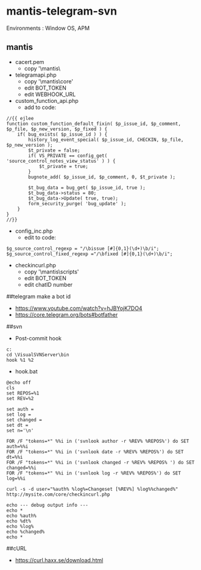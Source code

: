 # mantis-telegram-svn
Environments : Window OS, APM

## mantis 
- cacert.pem
  - copy '\mantis\
- telegramapi.php 
  - copy '\mantis\core\'
  - edit BOT_TOKEN
  - edit WEBHOOK_URL
- custom_function_api.php
  - add to code:
```
//{{ ejlee
function custom_function_default_fixin( $p_issue_id, $p_comment, $p_file, $p_new_version, $p_fixed ) {
	if( bug_exists( $p_issue_id ) ) {
		history_log_event_special( $p_issue_id, CHECKIN, $p_file, $p_new_version );
		$t_private = false;
		if( VS_PRIVATE == config_get( 'source_control_notes_view_status' ) ) {
			$t_private = true;
		}
		bugnote_add( $p_issue_id, $p_comment, 0, $t_private );

		$t_bug_data = bug_get( $p_issue_id, true );
		$t_bug_data->status = 80;
		$t_bug_data->Update( true, true);
		form_security_purge( 'bug_update' );
	}
}
//}}
```
- config_inc.php
  - edit to code:
```
$g_source_control_regexp = "/\bissue [#]{0,1}(\d+)\b/i";
$g_source_control_fixed_regexp ="/\bfixed [#]{0,1}(\d+)\b/i";
```
- checkincurl.php
  - copy '\mantis\scripts\'
  - edit BOT_TOKEN
  - edit chatID number

##telegram
make a bot id
- https://www.youtube.com/watch?v=hJBYojK7DO4
- https://core.telegram.org/bots#botfather

##svn
- Post-commit hook
```
c:
cd \VisualSVNServer\bin
hook %1 %2
```

- hook.bat
```
@echo off
cls
set REPOS=%1
set REV=%2

set auth =
set log =
set changed =
set dt =
set n='\n'

FOR /F "tokens=*" %%i in ('svnlook author -r %REV% %REPOS%') do SET auth=%%i
FOR /F "tokens=*" %%i in ('svnlook date -r %REV% %REPOS%') do SET dt=%%i
FOR /F "tokens=*" %%i in ('svnlook changed -r %REV% %REPOS% ') do SET changed=%%i
FOR /F "tokens=*" %%i in ('svnlook log -r %REV% %REPOS%') do SET log=%%i

curl -s -d user="%auth% %log%=Changeset [%REV%] %log%%changed%" http://mysite.com/core/checkincurl.php

echo --- debug output info ---
echo *
echo %auth%
echo %dt%
echo %log%
echo %changed%
echo *
```


##cURL
- https://curl.haxx.se/download.html
